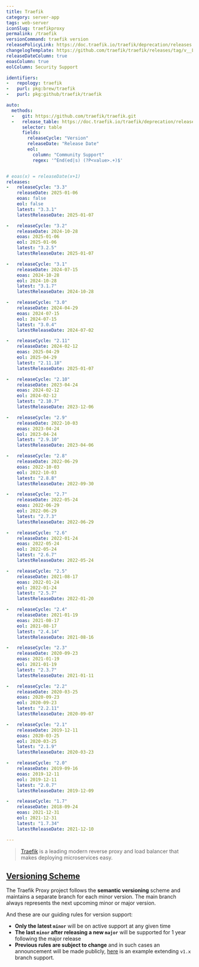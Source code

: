 ```yaml
---
title: Traefik
category: server-app
tags: web-server
iconSlug: traefikproxy
permalink: /traefik
versionCommand: traefik version
releasePolicyLink: https://doc.traefik.io/traefik/deprecation/releases
changelogTemplate: https://github.com/traefik/traefik/releases/tag/v__LATEST__
releaseDateColumn: true
eoasColumn: true
eolColumn: Security Support

identifiers:
-   repology: traefik
-   purl: pkg:brew/traefik
-   purl: pkg:github/traefik/traefik

auto:
  methods:
  -   git: https://github.com/traefik/traefik.git
  -   release_table: https://doc.traefik.io/traefik/deprecation/releases/
      selector: table
      fields:
        releaseCycle: "Version"
        releaseDate: "Release Date"
        eol:
          column: "Community Support"
          regex: '^End(ed|s) (?P<value>.+)$'


# eoas(x) = releaseDate(x+1)
releases:
-   releaseCycle: "3.3"
    releaseDate: 2025-01-06
    eoas: false
    eol: false
    latest: "3.3.1"
    latestReleaseDate: 2025-01-07

-   releaseCycle: "3.2"
    releaseDate: 2024-10-28
    eoas: 2025-01-06
    eol: 2025-01-06
    latest: "3.2.5"
    latestReleaseDate: 2025-01-07

-   releaseCycle: "3.1"
    releaseDate: 2024-07-15
    eoas: 2024-10-28
    eol: 2024-10-28
    latest: "3.1.7"
    latestReleaseDate: 2024-10-28

-   releaseCycle: "3.0"
    releaseDate: 2024-04-29
    eoas: 2024-07-15
    eol: 2024-07-15
    latest: "3.0.4"
    latestReleaseDate: 2024-07-02

-   releaseCycle: "2.11"
    releaseDate: 2024-02-12
    eoas: 2025-04-29
    eol: 2025-04-29
    latest: "2.11.18"
    latestReleaseDate: 2025-01-07

-   releaseCycle: "2.10"
    releaseDate: 2023-04-24
    eoas: 2024-02-12
    eol: 2024-02-12
    latest: "2.10.7"
    latestReleaseDate: 2023-12-06

-   releaseCycle: "2.9"
    releaseDate: 2022-10-03
    eoas: 2023-04-24
    eol: 2023-04-24
    latest: "2.9.10"
    latestReleaseDate: 2023-04-06

-   releaseCycle: "2.8"
    releaseDate: 2022-06-29
    eoas: 2022-10-03
    eol: 2022-10-03
    latest: "2.8.8"
    latestReleaseDate: 2022-09-30

-   releaseCycle: "2.7"
    releaseDate: 2022-05-24
    eoas: 2022-06-29
    eol: 2022-06-29
    latest: "2.7.3"
    latestReleaseDate: 2022-06-29

-   releaseCycle: "2.6"
    releaseDate: 2022-01-24
    eoas: 2022-05-24
    eol: 2022-05-24
    latest: "2.6.7"
    latestReleaseDate: 2022-05-24

-   releaseCycle: "2.5"
    releaseDate: 2021-08-17
    eoas: 2022-01-24
    eol: 2022-01-24
    latest: "2.5.7"
    latestReleaseDate: 2022-01-20

-   releaseCycle: "2.4"
    releaseDate: 2021-01-19
    eoas: 2021-08-17
    eol: 2021-08-17
    latest: "2.4.14"
    latestReleaseDate: 2021-08-16

-   releaseCycle: "2.3"
    releaseDate: 2020-09-23
    eoas: 2021-01-19
    eol: 2021-01-19
    latest: "2.3.7"
    latestReleaseDate: 2021-01-11

-   releaseCycle: "2.2"
    releaseDate: 2020-03-25
    eoas: 2020-09-23
    eol: 2020-09-23
    latest: "2.2.11"
    latestReleaseDate: 2020-09-07

-   releaseCycle: "2.1"
    releaseDate: 2019-12-11
    eoas: 2020-03-25
    eol: 2020-03-25
    latest: "2.1.9"
    latestReleaseDate: 2020-03-23

-   releaseCycle: "2.0"
    releaseDate: 2019-09-16
    eoas: 2019-12-11
    eol: 2019-12-11
    latest: "2.0.7"
    latestReleaseDate: 2019-12-09

-   releaseCycle: "1.7"
    releaseDate: 2018-09-24
    eoas: 2021-12-31
    eol: 2021-12-31
    latest: "1.7.34"
    latestReleaseDate: 2021-12-10

---
```


> [Traefik](https://traefik.io/traefik/) is a leading modern reverse proxy and load balancer that
> makes deploying microservices easy.

## [Versioning Scheme](https://doc.traefik.io/traefik/deprecation/releases/#versioning-scheme)

The Traefik Proxy project follows the **semantic versioning** scheme and maintains a separate
branch for each minor version. The main branch always represents the next upcoming minor or major
version.

And these are our guiding rules for version support:

- **Only the latest `minor`** will be on active support at any given time
- **The last `minor` after releasing a new `major`** will be supported for 1 year following the
  major release
- **Previous rules are subject to change** and in such cases an announcement will be made publicly,
  [here](https://traefik.io/blog/traefik-2-1-in-the-wild/) is an example extending `v1.x` branch
  support.
